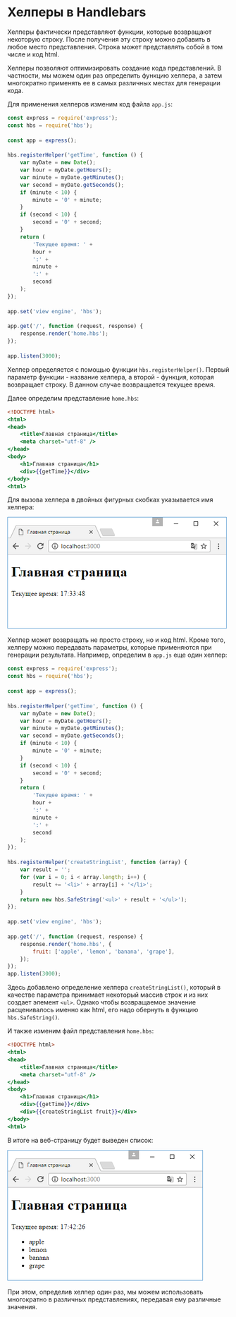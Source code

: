 # Хелперы в Handlebars

Хелперы фактически представляют функции, которые возвращают некоторую строку. После получения эту строку можно добавить в любое место представления. Строка может представлять собой в том числе и код html.

Хелперы позволяют оптимизировать создание кода представлений. В частности, мы можем один раз определить функцию хелпера, а затем многократно применять ее в самых различных местах для генерации кода.

Для применения хелперов изменим код файла `app.js`:

```js
const express = require('express');
const hbs = require('hbs');

const app = express();

hbs.registerHelper('getTime', function () {
    var myDate = new Date();
    var hour = myDate.getHours();
    var minute = myDate.getMinutes();
    var second = myDate.getSeconds();
    if (minute < 10) {
        minute = '0' + minute;
    }
    if (second < 10) {
        second = '0' + second;
    }
    return (
        'Текущее время: ' +
        hour +
        ':' +
        minute +
        ':' +
        second
    );
});

app.set('view engine', 'hbs');

app.get('/', function (request, response) {
    response.render('home.hbs');
});

app.listen(3000);
```

Хелпер определяется с помощью функции `hbs.registerHelper()`. Первый параметр функции - название хелпера, а второй - функция, которая возвращает строку. В данном случае возвращается текущее время.

Далее определим представление `home.hbs`:

```hbs
<!DOCTYPE html>
<html>
<head>
    <title>Главная страница</title>
    <meta charset="utf-8" />
</head>
<body>
    <h1>Главная страница</h1>
    <div>{{getTime}}</div>
</body>
<html>
```

Для вызова хелпера в двойных фигурных скобках указывается имя хелпера:

![4.9.png](4.9.png)

Хелпер может возвращать не просто строку, но и код html. Кроме того, хелперу можно передавать параметры, которые применяются при генерации результата. Например, определим в `app.js` еще один хелпер:

```js
const express = require('express');
const hbs = require('hbs');

const app = express();

hbs.registerHelper('getTime', function () {
    var myDate = new Date();
    var hour = myDate.getHours();
    var minute = myDate.getMinutes();
    var second = myDate.getSeconds();
    if (minute < 10) {
        minute = '0' + minute;
    }
    if (second < 10) {
        second = '0' + second;
    }
    return (
        'Текущее время: ' +
        hour +
        ':' +
        minute +
        ':' +
        second
    );
});

hbs.registerHelper('createStringList', function (array) {
    var result = '';
    for (var i = 0; i < array.length; i++) {
        result += '<li>' + array[i] + '</li>';
    }
    return new hbs.SafeString('<ul>' + result + '</ul>');
});

app.set('view engine', 'hbs');

app.get('/', function (request, response) {
    response.render('home.hbs', {
        fruit: ['apple', 'lemon', 'banana', 'grape'],
    });
});
app.listen(3000);
```

Здесь добавлено определение хелпера `createStringList()`, который в качестве параметра принимает некоторый массив строк и из них создает элемент `<ul>`. Однако чтобы возвращаемое значение расценивалось именно как html, его надо обернуть в функцию `hbs.SafeString()`.

И также изменим файл представления `home.hbs`:

```hbs
<!DOCTYPE html>
<html>
<head>
    <title>Главная страница</title>
    <meta charset="utf-8" />
</head>
<body>
    <h1>Главная страница</h1>
    <div>{{getTime}}</div>
    <div>{{createStringList fruit}}</div>
</body>
<html>
```

В итоге на веб-страницу будет выведен список:

![4.10.png](4.10.png)

При этом, определив хелпер один раз, мы можем использовать многократно в различных представлениях, передавая ему различные значения.
